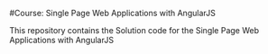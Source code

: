 #Course: Single Page Web Applications with AngularJS

This repository contains the Solution code for the Single Page Web Applications with AngularJS
